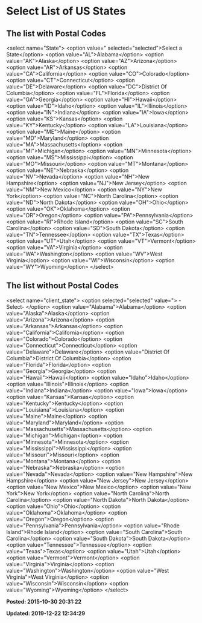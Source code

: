 # Select List of US States

## The list with Postal Codes

&lt;select name="State"&gt; 
&lt;option value=" selected="selected"&gt;Select a State&lt;/option&gt; 
&lt;option value="AL"&gt;Alabama&lt;/option&gt; 
&lt;option value="AK"&gt;Alaska&lt;/option&gt; 
&lt;option value="AZ"&gt;Arizona&lt;/option&gt; 
&lt;option value="AR"&gt;Arkansas&lt;/option&gt; 
&lt;option value="CA"&gt;California&lt;/option&gt; 
&lt;option value="CO"&gt;Colorado&lt;/option&gt; 
&lt;option value="CT"&gt;Connecticut&lt;/option&gt; 
&lt;option value="DE"&gt;Delaware&lt;/option&gt; 
&lt;option value="DC"&gt;District Of Columbia&lt;/option&gt; 
&lt;option value="FL"&gt;Florida&lt;/option&gt; 
&lt;option value="GA"&gt;Georgia&lt;/option&gt; 
&lt;option value="HI"&gt;Hawaii&lt;/option&gt; 
&lt;option value="ID"&gt;Idaho&lt;/option&gt; 
&lt;option value="IL"&gt;Illinois&lt;/option&gt; 
&lt;option value="IN"&gt;Indiana&lt;/option&gt; 
&lt;option value="IA"&gt;Iowa&lt;/option&gt; 
&lt;option value="KS"&gt;Kansas&lt;/option&gt; 
&lt;option value="KY"&gt;Kentucky&lt;/option&gt; 
&lt;option value="LA"&gt;Louisiana&lt;/option&gt; 
&lt;option value="ME"&gt;Maine&lt;/option&gt; 
&lt;option value="MD"&gt;Maryland&lt;/option&gt; 
&lt;option value="MA"&gt;Massachusetts&lt;/option&gt; 
&lt;option value="MI"&gt;Michigan&lt;/option&gt; 
&lt;option value="MN"&gt;Minnesota&lt;/option&gt; 
&lt;option value="MS"&gt;Mississippi&lt;/option&gt; 
&lt;option value="MO"&gt;Missouri&lt;/option&gt; 
&lt;option value="MT"&gt;Montana&lt;/option&gt; 
&lt;option value="NE"&gt;Nebraska&lt;/option&gt; 
&lt;option value="NV"&gt;Nevada&lt;/option&gt; 
&lt;option value="NH"&gt;New Hampshire&lt;/option&gt; 
&lt;option value="NJ"&gt;New Jersey&lt;/option&gt; 
&lt;option value="NM"&gt;New Mexico&lt;/option&gt; 
&lt;option value="NY"&gt;New York&lt;/option&gt; 
&lt;option value="NC"&gt;North Carolina&lt;/option&gt; 
&lt;option value="ND"&gt;North Dakota&lt;/option&gt; 
&lt;option value="OH"&gt;Ohio&lt;/option&gt; 
&lt;option value="OK"&gt;Oklahoma&lt;/option&gt; 
&lt;option value="OR"&gt;Oregon&lt;/option&gt; 
&lt;option value="PA"&gt;Pennsylvania&lt;/option&gt; 
&lt;option value="RI"&gt;Rhode Island&lt;/option&gt; 
&lt;option value="SC"&gt;South Carolina&lt;/option&gt; 
&lt;option value="SD"&gt;South Dakota&lt;/option&gt; 
&lt;option value="TN"&gt;Tennessee&lt;/option&gt; 
&lt;option value="TX"&gt;Texas&lt;/option&gt; 
&lt;option value="UT"&gt;Utah&lt;/option&gt; 
&lt;option value="VT"&gt;Vermont&lt;/option&gt; 
&lt;option value="VA"&gt;Virginia&lt;/option&gt; 
&lt;option value="WA"&gt;Washington&lt;/option&gt; 
&lt;option value="WV"&gt;West Virginia&lt;/option&gt; 
&lt;option value="WI"&gt;Wisconsin&lt;/option&gt; 
&lt;option value="WY"&gt;Wyoming&lt;/option&gt;
&lt;/select&gt;


## The list without Postal Codes

&lt;select name="client_state"&gt;
&lt;option selected="selected" value="&gt; -Select- &lt;/option&gt;
&lt;option value="Alabama"&gt;Alabama&lt;/option&gt; 
&lt;option value="Alaska"&gt;Alaska&lt;/option&gt; 
&lt;option value="Arizona"&gt;Arizona&lt;/option&gt; 
&lt;option value="Arkansas"&gt;Arkansas&lt;/option&gt; 
&lt;option value="California"&gt;California&lt;/option&gt; 
&lt;option value="Colorado"&gt;Colorado&lt;/option&gt; 
&lt;option value="Connecticut"&gt;Connecticut&lt;/option&gt; 
&lt;option value="Delaware"&gt;Delaware&lt;/option&gt; 
&lt;option value="District Of Columbia"&gt;District Of Columbia&lt;/option&gt; 
&lt;option value="Florida"&gt;Florida&lt;/option&gt; 
&lt;option value="Georgia"&gt;Georgia&lt;/option&gt; 
&lt;option value="Hawaii"&gt;Hawaii&lt;/option&gt; 
&lt;option value="Idaho"&gt;Idaho&lt;/option&gt; 
&lt;option value="Illinois"&gt;Illinois&lt;/option&gt; 
&lt;option value="Indiana"&gt;Indiana&lt;/option&gt; 
&lt;option value="Iowa"&gt;Iowa&lt;/option&gt; 
&lt;option value="Kansas"&gt;Kansas&lt;/option&gt; 
&lt;option value="Kentucky"&gt;Kentucky&lt;/option&gt; 
&lt;option value="Louisiana"&gt;Louisiana&lt;/option&gt; 
&lt;option value="Maine"&gt;Maine&lt;/option&gt; 
&lt;option value="Maryland"&gt;Maryland&lt;/option&gt; 
&lt;option value="Massachusetts"&gt;Massachusetts&lt;/option&gt; 
&lt;option value="Michigan"&gt;Michigan&lt;/option&gt; 
&lt;option value="Minnesota"&gt;Minnesota&lt;/option&gt; 
&lt;option value="Mississippi"&gt;Mississippi&lt;/option&gt; 
&lt;option value="Missouri"&gt;Missouri&lt;/option&gt; 
&lt;option value="Montana"&gt;Montana&lt;/option&gt; 
&lt;option value="Nebraska"&gt;Nebraska&lt;/option&gt; 
&lt;option value="Nevada"&gt;Nevada&lt;/option&gt; 
&lt;option value="New Hampshire"&gt;New Hampshire&lt;/option&gt; 
&lt;option value="New Jersey"&gt;New Jersey&lt;/option&gt; 
&lt;option value="New Mexico"&gt;New Mexico&lt;/option&gt; 
&lt;option value="New York"&gt;New York&lt;/option&gt; 
&lt;option value="North Carolina"&gt;North Carolina&lt;/option&gt; 
&lt;option value="North Dakota"&gt;North Dakota&lt;/option&gt; 
&lt;option value="Ohio"&gt;Ohio&lt;/option&gt; 
&lt;option value="Oklahoma"&gt;Oklahoma&lt;/option&gt; 
&lt;option value="Oregon"&gt;Oregon&lt;/option&gt; 
&lt;option value="Pennsylvania"&gt;Pennsylvania&lt;/option&gt; 
&lt;option value="Rhode Island"&gt;Rhode Island&lt;/option&gt; 
&lt;option value="South Carolina"&gt;South Carolina&lt;/option&gt; 
&lt;option value="South Dakota"&gt;South Dakota&lt;/option&gt; 
&lt;option value="Tennessee"&gt;Tennessee&lt;/option&gt; 
&lt;option value="Texas"&gt;Texas&lt;/option&gt; 
&lt;option value="Utah"&gt;Utah&lt;/option&gt; 
&lt;option value="Vermont"&gt;Vermont&lt;/option&gt; 
&lt;option value="Virginia"&gt;Virginia&lt;/option&gt; 
&lt;option value="Washington"&gt;Washington&lt;/option&gt; 
&lt;option value="West Virginia"&gt;West Virginia&lt;/option&gt; 
&lt;option value="Wisconsin"&gt;Wisconsin&lt;/option&gt; 
&lt;option value="Wyoming"&gt;Wyoming&lt;/option&gt;
&lt;/select&gt;

**Posted: 2015-10-30 20:31:22** 

**Updated: 2019-12-22 12:34:29** 


